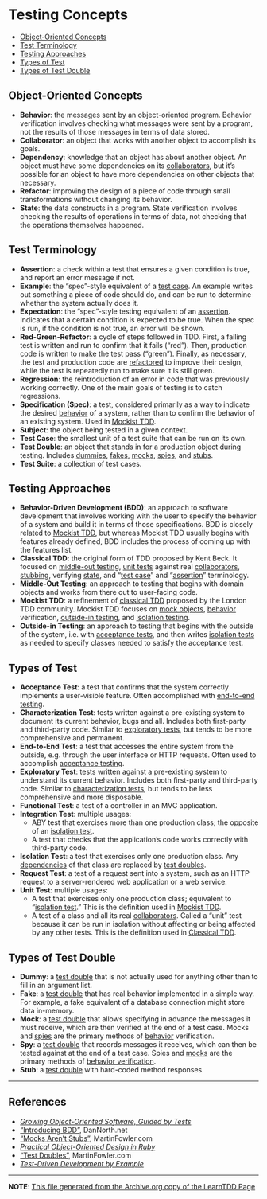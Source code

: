 # Testing Concepts

* [Object-Oriented Concepts](#oo-concepts)
* [Test Terminology](#test-terminology)
* [Testing Approaches](#approaches)
* [Types of Test](#types-of-test)
* [Types of Test Double](#types-of-test-double)

## Object-Oriented Concepts

* **<a name="behavior"></a>Behavior**: the messages sent by an object-oriented program. Behavior verification involves checking what messages were sent by a program, not the results of those messages in terms of data stored.
* **<a name="collaborator"></a>Collaborator**: an object that works with another object to accomplish its goals.
* **<a name="dependency"></a>Dependency**: knowledge that an object has about another object. An object must have some dependencies on its [collaborators](#collaborator), but it’s possible for an object to have more dependencies on other objects that necessary.
* **<a name="refactor"></a>Refactor**: improving the design of a piece of code through small transformations without changing its behavior.
* **<a name="state"></a>State**: the data constructs in a program. State verification involves checking the results of operations in terms of data, not checking that the operations themselves happened.

## <a name="test-terminology"></a>Test Terminology

* **<a name="assertion"></a>Assertion**: a check within a test that ensures a given condition is true, and report an error message if not.
* **<a name="example"></a>Example**: the “spec”-style equivalent of a [test case](#test-case). An example writes out something a piece of code should do, and can be run to determine whether the system actually does it.
* **<a name="expectation"></a>Expectation**: the “spec”-style testing equivalent of an [assertion](#assertion). Indicates that a certain condition is expected to be true. When the spec is run, if the condition is not true, an error will be shown.
* **<a name="red-green-refactor"></a>Red-Green-Refactor**: a cycle of steps followed in TDD. First, a failing test is written and run to confirm that it fails (“red”). Then, production code is written to make the test pass (“green”). Finally, as necessary, the test and production code are [refactored](#refactor) to improve their design, while the test is repeatedly run to make sure it is still green.
* **<a name="regression"></a>Regression**: the reintroduction of an error in code that was previously working correctly. One of the main goals of testing is to catch regressions.
* **<a name="spec"></a>Specification (Spec)**: a test, considered primarily as a way to indicate the desired [behavior](#behavior) of a system, rather than to confirm the behavior of an existing system. Used in [Mockist TDD](#mockist-tdd).
* **<a name=""></a>Subject**: the object being tested in a given context.
* **<a name="test-case"></a>Test Case**: the smallest unit of a test suite that can be run on its own.
* **<a name="test-double"></a>Test Double**: an object that stands in for a production object during testing. Includes [dummies](#dummy), [fakes](#fake), [mocks](#mock), [spies](#spy), and [stubs](#stub).
* **<a name="test-suite"></a>Test Suite**: a collection of test cases.

## <a name="approaches"></a>Testing Approaches

* **<a name="bdd"></a>Behavior-Driven Development (BDD)**: an approach to software development that involves working with the user to specify the behavior of a system and build it in terms of those specifications. BDD is closely related to [Mockist TDD](#mockist-tdd), but whereas Mockist TDD usually begins with features already defined, BDD includes the process of coming up with the features list.
* **<a name="classical-tdd"></a>Classical TDD**: the original form of TDD proposed by Kent Beck. It focused on [middle-out testing](#middle-out-testing), [unit tests](#unit-test) against real [collaborators](#collaborator), [stubbing](#stub), verifying [state](#state), and “[test case](#test-case)” and “[assertion](#assertion)” terminology.
* **<a name="middle-out-testing"></a>Middle-Out Testing**: an approach to testing that begins with domain objects and works from there out to user-facing code.
* **<a name="mockist-tdd"></a>Mockist TDD**: a refinement of [classical TDD](#classical-tdd) proposed by the London TDD community. Mockist TDD focuses on [mock objects](#mock), [behavior](#behavior) verification, [outside-in testing](#outside-in-testing), and [isolation testing](#isolation-testing).
* **<a name="outside-in-testing"></a>Outside-in Testing**: an approach to testing that begins with the outside of the system, i.e. with [acceptance tests](#acceptance-test), and then writes [isolation tests](#isolation-test) as needed to specify classes needed to satisfy the acceptance test.

## <a name="types-of-test"></a>Types of Test

* **<a name="acceptance-test"></a>Acceptance Test**: a test that confirms that the system correctly implements a user-visible feature. Often accomplished with [end-to-end testing](#end-to-end-test).
* **<a name="characterization-test"></a>Characterization Test**: tests written against a pre-existing system to document its current behavior, bugs and all. Includes both first-party and third-party code. Similar to [exploratory tests](#exploratory-test), but tends to be more comprehensive and permanent.
* **<a name="end-to-end-test"></a>End-to-End Test**: a test that accesses the entire system from the outside, e.g. through the user interface or HTTP requests. Often used to accomplish [acceptance testing](#acceptance-test).
* **<a name="exploratory-test"></a>Exploratory Test**: tests written against a pre-existing system to understand its current behavior. Includes both first-party and third-party code. Similar to [characterization tests](#characterization-test), but tends to be less comprehensive and more disposable.
* **<a name="functional-test"></a>Functional Test**: a test of a controller in an MVC application.
* **<a name="integration-test"></a>Integration Test**: multiple usages:
  * ABY test that exercises more than one production class; the opposite of an [isolation test](#isolation-test).
  * A test that checks that the application’s code works correctly with third-party code.
* **<a name="isolation-test"></a>Isolation Test**: a test that exercises only one production class. Any [dependencies](#dependency) of that class are replaced by [test doubles](#test-double).
* **<a name="request-test"></a>Request Test**: a test of a request sent into a system, such as an HTTP request to a server-rendered web application or a web service.
* **<a name="unit-test"></a>Unit Test**: multiple usages:
  * A test that exercises only one production class; equivalent to “[isolation test](#isolation-test).” This is the definition used in [Mockist TDD](#mockist-tdd).
  * A test of a class and all its real [collaborators](#collaborator). Called a “unit” test because it can be run in isolation without affecting or being affected by any other tests. This is the definition used in [Classical TDD](#classical-tdd).

## <a name="types-of-test-double"></a>Types of Test Double

* **<a name="dummy"></a>Dummy**: a [test double](#test-double) that is not actually used for anything other than to fill in an argument list.
* **<a name="fake"></a>Fake**: a [test double](#test-double) that has real behavior implemented in a simple way. For example, a fake equivalent of a database connection might store data in-memory.
* **<a name="mock"></a>Mock**: a [test double](#test-double) that allows specifying in advance the messages it must receive, which are then verified at the end of a test case. Mocks and [spies](#spy) are the primary methods of [behavior](#behavior) verification.
* **<a name="spy"></a>Spy**: a [test double](#test-double) that records messages it receives, which can then be tested against at the end of a test case. Spies and [mocks](#mock) are the primary methods of [behavior verification](#behavior).
* **<a name="stub"></a>Stub**: a [test double](#test-double) with hard-coded method responses.

---

## References

* [_Growing Object-Oriented Software, Guided by Tests_](https://web.archive.org/web/20190424203944/http://www.informit.com/store/growing-object-oriented-software-guided-by-tests-9780321503626)
* [“Introducing BDD”](https://web.archive.org/web/20190424203944/https://dannorth.net/introducing-bdd/), DanNorth.net
* [“Mocks Aren’t Stubs”](https://web.archive.org/web/20190424203944/http://martinfowler.com/articles/mocksArentStubs.html), MartinFowler.com
* [_Practical Object-Oriented Design in Ruby_](https://web.archive.org/web/20190424203944/http://www.poodr.com/)
* [“Test Doubles”](https://web.archive.org/web/20190424203944/http://www.martinfowler.com/bliki/TestDouble.html), MartinFowler.com
* [_Test-Driven Development by Example_](https://web.archive.org/web/20190424203944/https://www.amazon.com/Test-Driven-Development-Kent-Beck/dp/0321146530)

---

**NOTE**: [This file generated from the Archive.org copy of the LearnTDD Page](https://web.archive.org/web/20190424203944/https://learntdd.in/concepts)